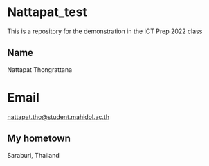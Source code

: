 # Nattapat_test
This is a repository for  the demonstration in the ICT Prep 2022 class

## Name
Nattapat Thongrattana

# Email
nattapat.tho@student.mahidol.ac.th

## My hometown
Saraburi, Thailand